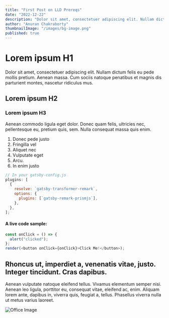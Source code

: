 ```yaml
---
title: "First Post on LLD Prereqs"
date: "2022-12-22"
description: "Dolor sit amet, consectetuer adipiscing elit. Nullam dictum felis eu pede mollis pretium. Aenean massa. Cum sociis natoque penatibus et magnis dis parturient montes, nascetur ridiculus mus Dolor sit amet, consectetuer adipiscing elit. Nullam dictum felis eu pede mollis pretium. Aenean massa. Cum sociis natoque penatibus et magnis dis parturient montes, nascetur ridiculus mus"
author: "Anuran Chakraborty"
thumbnailImage: "/images/bg-image.png"
published: true
---
```


# Lorem ipsum H1

Dolor sit amet, consectetuer adipiscing elit. Nullam dictum felis eu pede mollis pretium. Aenean massa. Cum sociis natoque penatibus et magnis dis parturient montes, nascetur ridiculus mus.

## Lorem ipsum H2

### Lorem ipsum H3

Aenean commodo ligula eget dolor. Donec quam felis, ultricies nec, pellentesque eu, pretium quis, sem. Nulla consequat massa quis enim.

1. Donec pede justo
2. Fringilla vel
3. Aliquet nec
4. Vulputate eget
5. Arcu.
6. In enim justo

```js
// In your gatsby-config.js
plugins: [
  {
    resolve: `gatsby-transformer-remark`,
    options: {
      plugins: [`gatsby-remark-prismjs`],
    },
  },
];
```

#### A live code sample:

```js react-live
const onClick = () => {
  alert("clicked");
};
render(<button onClick={onClick}>Click Me!</button>);
```

## Rhoncus ut, imperdiet a, venenatis vitae, justo. Integer tincidunt. Cras dapibus.

Aenean vulputate natoque eleifend tellus. Vivamus elementum semper nisi. Aenean leo ligula, porttitor eu, consequat vitae, eleifend ac, enim. Aliquam lorem ante, dapibus in, viverra quis, feugiat a, tellus. Phasellus viverra nulla ut metus varius laoreet.

![Office Image](./bg-image.png)
